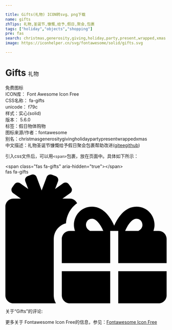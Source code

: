 ```yaml
---

title: Gifts(礼物) ICON转svg、png下载
name: gifts
zhTips: 礼物,圣诞节,慷慨,给予,假日,聚会,包裹
tags: ["holiday","objects","shopping"]
pre: fas
search: christmas,generosity,giving,holiday,party,present,wrapped,xmas
image: https://iconhelper.cn/svg/fontawesome/solid/gifts.svg

---
```


# Gifts  <small style="font-size: 60%;font-weight: 100">礼物</small>


<div class="detail-page">
<p>
<span><span class="badge-success badge">免费图标</span> </span>
<br/>
<span>
ICON库：
<span class="badge-secondary badge">Font Awesome Icon Free</span> 
</span>
<br/>
<span>
CSS名称：
<span class="badge-secondary badge">fa-gifts</span> 
</span>
<br/>
<span>
unicode：
<span class="badge-secondary badge">f79c</span> 
<copy-btn content='f79c' btn-title=""></copy-btn>
<copy-btn :content='String.fromCodePoint(parseInt("f79c", 16))' btn-title="复制U"></copy-btn>
</span><br/><span>样式：<span class="badge-light badge">实心(solid)</span></span>
<br/>
<span>
版本：
<span class="badge-secondary badge">5.6.0</span> 
</span><br/><span>标签：<span class="badge-light badge"><router-link to="/tags/holiday.html">假日</router-link></span><span class="badge-light badge"><router-link to="/tags/objects.html">物体</router-link></span><span class="badge-light badge"><router-link to="/tags/shopping.html">购物</router-link></span></span>
<br/>
<span>图标来源/作者：<span class="badge-light badge">fontawesome</span></span> 
<br/>
<span>别名：<span class="badge-light badge">christmas</span><span class="badge-light badge">generosity</span><span class="badge-light badge">giving</span><span class="badge-light badge">holiday</span><span class="badge-light badge">party</span><span class="badge-light badge">present</span><span class="badge-light badge">wrapped</span><span class="badge-light badge">xmas</span></span><br/><span class="zh-detail">中文描述：<span class="badge-primary badge">礼物</span><span class="badge-primary badge">圣诞节</span><span class="badge-primary badge">慷慨</span><span class="badge-primary badge">给予</span><span class="badge-primary badge">假日</span><span class="badge-primary badge">聚会</span><span class="badge-primary badge">包裹</span><span class="help-link"><span>帮助改进</span>(<a href="https://gitee.com/liuwave/icon-helper/edit/master/json/fontawesome/solid/gifts.json" target="_blank" rel="noopener noreferrer">gitee</a><a href="https://github.com/liuwave/icon-helper/edit/master/json/fontawesome/solid/gifts.json" target="_blank" rel="noopener noreferrer">github</a></span>)</span><br/>
</p>
</div>
<div class="alert alert-dark">
  <i class="fas fa-gifts fa-xs"></i>
  <i class="fas fa-gifts fa-sm"></i>
  <i class="fas fa-gifts fa-lg"></i>
  <i class="fas fa-gifts fa-2x"></i>
  <i class="fas fa-gifts fa-3x"></i>
  <i class="fas fa-gifts fa-5x"></i>
  <i class="fas fa-gifts fa-7x"></i>
</div>
<div>
  <p>引入css文件后，可以用<code>&lt;span&gt;</code>包裹，放在页面中。具体如下所示：    
  </p>
  <div class="alert alert-primary" style="font-size: 14px">
    &lt;span class="fas fa-gifts" aria-hidden="true"&gt;&lt;/span&gt;
    <copy-btn content='<span class="fas fa-gifts" aria-hidden="true"></span>'></copy-btn>
  </div>
  <div class="alert alert-secondary">
    <i class="fas fa-gifts"
    style="font-size: 24px"
    aria-hidden="true"></i> fas fa-gifts
    <copy-btn content="fas fa-gifts" btn-title="复制图标名称"></copy-btn>
  </div>
</div>
<div id="svg" class="svg-wrap">
<svg xmlns="http://www.w3.org/2000/svg" viewBox="0 0 640 512"><path d="M240.6 194.1c1.9-30.8 17.3-61.2 44-79.8C279.4 103.5 268.7 96 256 96h-29.4l30.7-22c7.2-5.1 8.9-15.1 3.7-22.3l-9.3-13c-5.1-7.2-15.1-8.9-22.3-3.7l-32 22.9 11.5-30.6c3.1-8.3-1.1-17.5-9.4-20.6l-15-5.6c-8.3-3.1-17.5 1.1-20.6 9.4l-19.9 53-19.9-53.1C121 2.1 111.8-2.1 103.5 1l-15 5.6C80.2 9.7 76 19 79.2 27.2l11.5 30.6L58.6 35c-7.2-5.1-17.2-3.5-22.3 3.7l-9.3 13c-5.1 7.2-3.5 17.2 3.7 22.3l30.7 22H32c-17.7 0-32 14.3-32 32v352c0 17.7 14.3 32 32 32h168.9c-5.5-9.5-8.9-20.3-8.9-32V256c0-29.9 20.8-55 48.6-61.9zM224 480c0 17.7 14.3 32 32 32h160V384H224v96zm224 32h160c17.7 0 32-14.3 32-32v-96H448v128zm160-288h-20.4c2.6-7.6 4.4-15.5 4.4-23.8 0-35.5-27-72.2-72.1-72.2-48.1 0-75.9 47.7-87.9 75.3-12.1-27.6-39.9-75.3-87.9-75.3-45.1 0-72.1 36.7-72.1 72.2 0 8.3 1.7 16.2 4.4 23.8H256c-17.7 0-32 14.3-32 32v96h192V224h15.3l.7-.2.7.2H448v128h192v-96c0-17.7-14.3-32-32-32zm-272 0c-2.7-1.4-5.1-3-7.2-4.8-7.3-6.4-8.8-13.8-8.8-19 0-9.7 6.4-24.2 24.1-24.2 18.7 0 35.6 27.4 44.5 48H336zm199.2-4.8c-2.1 1.8-4.5 3.4-7.2 4.8h-52.6c8.8-20.3 25.8-48 44.5-48 17.7 0 24.1 14.5 24.1 24.2 0 5.2-1.5 12.6-8.8 19z"/></svg>
</div>
<detail full-name='fa-gifts'></detail>
<div>
<p>关于“Gifts”的评论:</p>
</div>
<Vssue title="关于“Gifts”的评论" ></Vssue>    
<div><p>更多关于  Fontawesome Icon Free的信息，参见：<a target="_blank" href="https://iconhelper.cn/fontawesome.html">Fontawesome Icon Free</a>
</p></div>
